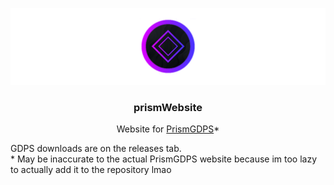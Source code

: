 <p align="center">
	<img src="/vault/prismCenteredHeader.png" />
	<h3 align="center">
		prismWebsite
	</h3>
 <p align="center">
  Website for <a href="https://prismized.ps.fhgdps.com">PrismGDPS</a>*
 </h2>
</p>
GDPS downloads are on the releases tab.<br>
* May be inaccurate to the actual PrismGDPS website because im too lazy to actually add it to the repository lmao
